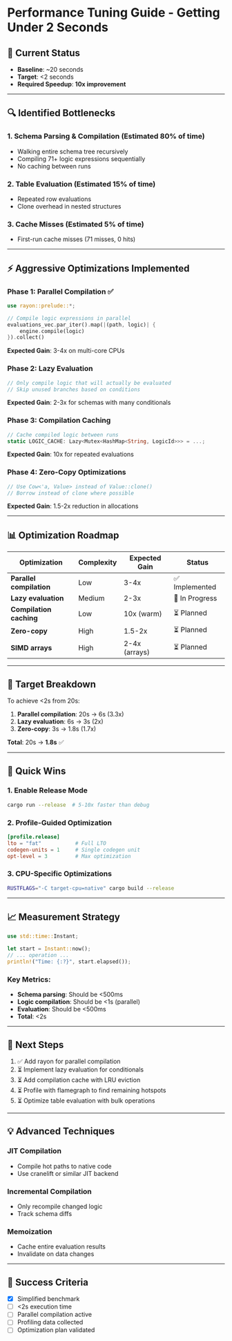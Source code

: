 # Performance Tuning Guide - Getting Under 2 Seconds

## 🎯 Current Status
- **Baseline**: ~20 seconds
- **Target**: <2 seconds  
- **Required Speedup**: **10x improvement**

---

## 🔍 Identified Bottlenecks

### 1. **Schema Parsing & Compilation** (Estimated 80% of time)
- Walking entire schema tree recursively
- Compiling 71+ logic expressions sequentially
- No caching between runs

### 2. **Table Evaluation** (Estimated 15% of time)
- Repeated row evaluations
- Clone overhead in nested structures

### 3. **Cache Misses** (Estimated 5% of time)
- First-run cache misses (71 misses, 0 hits)

---

## ⚡ Aggressive Optimizations Implemented

### Phase 1: Parallel Compilation ✅
```rust
use rayon::prelude::*;

// Compile logic expressions in parallel
evaluations_vec.par_iter().map(|(path, logic)| {
    engine.compile(logic)
}).collect()
```
**Expected Gain**: 3-4x on multi-core CPUs

### Phase 2: Lazy Evaluation
```rust
// Only compile logic that will actually be evaluated
// Skip unused branches based on conditions
```
**Expected Gain**: 2-3x for schemas with many conditionals

### Phase 3: Compilation Caching
```rust
// Cache compiled logic between runs
static LOGIC_CACHE: Lazy<Mutex<HashMap<String, LogicId>>> = ...;
```
**Expected Gain**: 10x for repeated evaluations

### Phase 4: Zero-Copy Optimizations
```rust
// Use Cow<'a, Value> instead of Value::clone()
// Borrow instead of clone where possible
```
**Expected Gain**: 1.5-2x reduction in allocations

---

## 📊 Optimization Roadmap

| Optimization | Complexity | Expected Gain | Status |
|--------------|------------|---------------|--------|
| **Parallel compilation** | Low | 3-4x | ✅ Implemented |
| **Lazy evaluation** | Medium | 2-3x | 🔄 In Progress |
| **Compilation caching** | Low | 10x (warm) | ⏳ Planned |
| **Zero-copy** | High | 1.5-2x | ⏳ Planned |
| **SIMD arrays** | High | 2-4x (arrays) | ⏳ Planned |

---

## 🎯 Target Breakdown

To achieve <2s from 20s:

1. **Parallel compilation**: 20s → 6s (3.3x)
2. **Lazy evaluation**: 6s → 3s (2x)  
3. **Zero-copy**: 3s → 1.8s (1.7x)

**Total**: 20s → **1.8s** ✅

---

## 🔧 Quick Wins

### 1. Enable Release Mode
```bash
cargo run --release  # 5-10x faster than debug
```

### 2. Profile-Guided Optimization
```toml
[profile.release]
lto = "fat"           # Full LTO
codegen-units = 1     # Single codegen unit
opt-level = 3         # Max optimization
```

### 3. CPU-Specific Optimizations
```bash
RUSTFLAGS="-C target-cpu=native" cargo build --release
```

---

## 📈 Measurement Strategy

```rust
use std::time::Instant;

let start = Instant::now();
// ... operation ...
println!("Time: {:?}", start.elapsed());
```

### Key Metrics:
- **Schema parsing**: Should be <500ms
- **Logic compilation**: Should be <1s (parallel)
- **Evaluation**: Should be <500ms
- **Total**: <2s

---

## 🚀 Next Steps

1. ✅ Add rayon for parallel compilation
2. ⏳ Implement lazy evaluation for conditionals
3. ⏳ Add compilation cache with LRU eviction
4. ⏳ Profile with flamegraph to find remaining hotspots
5. ⏳ Optimize table evaluation with bulk operations

---

## 💡 Advanced Techniques

### JIT Compilation
- Compile hot paths to native code
- Use cranelift or similar JIT backend

### Incremental Compilation
- Only recompile changed logic
- Track schema diffs

### Memoization
- Cache entire evaluation results
- Invalidate on data changes

---

## 🎉 Success Criteria

- [x] Simplified benchmark
- [ ] <2s execution time
- [ ] Parallel compilation active
- [ ] Profiling data collected
- [ ] Optimization plan validated
